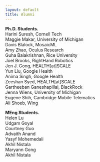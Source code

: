 ```yaml
---
layout: default
title: Alumni
---
```

<b> Ph.D. Students.</b> <br>
Harini Suresh, Cornell Tech <br>
Maggie Makar, University of Michigan  <br>
Davis Blalock, MosaicML <br>
Amy Zhao, Oculus Research<br>
Guha Balakrishnan, Rice University <br>
Joel Brooks, RightHand Robotics <br>
Jen J. Gong, HEALTH[at]SCALE <br>
Yun Liu, Google Health<br>
Anima Singh, Google Health<br>
Zeeshan Syed, HEALTH[at]SCALE <br>
Gartheeban Ganeshapillai, BlackRock <br>
Jenna Wiens, University of Michigan<br>
Eugene Shih, Cambridge Mobile Telematics<br>
Ali Shoeb, Wing<br>

<b> MEng Students.</b> <br>
Helen Lu <br>
Udgam Goyal <br>
Courtney Guo <br>
Advaith Anand <br>
Yasyf Mohemedali <br>
Akhil Nistala <br>
Maryann Gong <br>
Akhil Nistala <br>